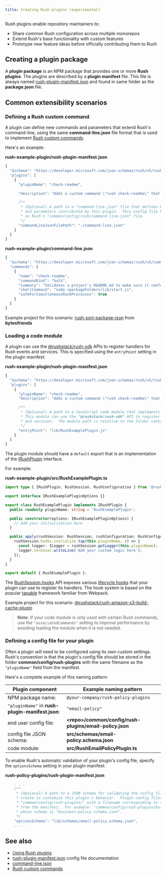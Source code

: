 ```yaml
---
title: Creating Rush plugins (experimental)
---
```


Rush plugins enable repository maintainers to:

- Share common Rush configuration across multiple monorepos
- Extend Rush's base functionality with custom features
- Prototype new feature ideas before officially contributing them to Rush

## Creating a plugin package

A **plugin package** is an NPM package that provides one or more **Rush plugins**.
The plugins are described by a **plugin manifest** file. This file is always named
[rush-plugin-manifest.json](../../configs/rush-plugin-manifest_json)
and found in same folder as the **package.json** file.

## Common extensibility scenarios

### Defining a Rush custom command

A plugin can define new commands and parameters that extend Rush's command-line,
using the same **command-line.json** file format that is used to implement
[Rush custom commands](../../maintainer/custom_commands).

Here's an example:

**rush-example-plugin/rush-plugin-manifest.json**

```js
{
  "$schema": "https://developer.microsoft.com/json-schemas/rush/v5/rush-plugin-manifest.schema.json",
  "plugins": [
    {
      "pluginName": "check-readme",

      "description": "Adds a custom command \"rush check-readme\" that validates each project's README.md",

      /**
       * (Optional) A path to a "command-line.json" file that defines Rush command line actions
       * and parameters contributed by this plugin.  This config file has the same JSON schema
       * as Rush's "common/config/rush/command-line.json" file.
       */
      "commandLineJsonFilePath": "./command-line.json"
    }
  ]
}
```

**rush-example-plugin/command-line.json**

```js
{
  "$schema": "https://developer.microsoft.com/json-schemas/rush/v5/command-line.schema.json",
  "commands": [
    {
      "name": "check-readme",
      "commandKind": "bulk",
      "summary": "Validates a project's README.md to make sure it conforms to company policy",
      "shellCommand": "node <packageFolder>/lib/start.js",
      "safeForSimultaneousRushProcesses": true
    }
  ]
}
```

Example project for this scenario:
[rush-sort-package-json](https://github.com/bytesfriends/rush-plugins/tree/main/rush-plugins/rush-sort-package-json) from **bytesfriends**

### Loading a code module

A plugin can use the [@rushstack/rush-sdk](https://www.npmjs.com/package/@rushstack/rush-sdk) APIs
to register handlers for Rush events and services. This is specified using the `entryPoint` setting
in the plugin manifest:

**rush-example-plugin/rush-plugin-manifest.json**

```js
{
  "$schema": "https://developer.microsoft.com/json-schemas/rush/v5/rush-plugin-manifest.schema.json",
  "plugins": [
    {
      "pluginName": "check-readme",
      "description": "Adds a custom command \"rush check-readme\" that validates each project's README.md",

      /**
       * (Optional) A path to a JavaScript code module that implements the "IRushPlugin" interface.
       * This module can use the "@rushstack/rush-sdk" API to register handlers for Rush events
       * and services.  The module path is relative to the folder containing the "package.json" file.
       */
      "entryPoint": "lib/RushExamplePlugin.js"
    }
  ]
}
```

The plugin module should have a `default` export that is an implementation of the
[IRushPlugin](https://api.rushstack.io/pages/rush-lib.irushplugin/) interface.

For example:

**rush-example-plugin/src/RushExamplePlugin.ts**

```ts
import type { IRushPlugin, RushSession, RushConfiguration } from '@rushstack/rush-sdk';

export interface IRushExamplePluginOptions {}

export class RushExamplePlugin implements IRushPlugin {
  public readonly pluginName: string = 'RushExamplePlugin';

  public constructor(options: IRushExamplePluginOptions) {
    // Add your initialization here
  }

  public apply(rushSession: RushSession, rushConfiguration: RushConfiguration): void {
    rushSession.hooks.initialize.tap(this.pluginName, () => {
      const logger: ILogger = rushSession.getLogger(this.pluginName);
      logger.terminal.writeLine('Add your custom logic here');
    });
  }
}

export default { RushExamplePlugin };
```

The [RushSession.hooks](https://api.rushstack.io/pages/rush-lib.rushsession/) API exposes various
[lifecycle hooks](https://api.rushstack.io/pages/rush-lib.rushlifecyclehooks/) that your plugin can
use to register its handlers. The hook system is based on the popular
[tapable](https://www.npmjs.com/package/tapable) framework familiar from Webpack.

Example project for this scenario:
[@rushstack/rush-amazon-s3-build-cache-plugin](https://github.com/microsoft/rushstack/blob/main/rush-plugins/rush-amazon-s3-build-cache-plugin)

> **Note:** If your code module is only used with certain Rush commands,
> use the `"associatedCommands"` setting to improve performance by
> avoiding loading the module when it is not needed.

### Defining a config file for your plugin

Often a plugin will need to be configured using its own custom settings. Rush's convention
is that the plugin's config file should be stored in the folder **common/config/rush-plugins**
with the same filename as the `"pluginName"` field from the manifest.

Here's a complete example of this naming pattern:

| Plugin component                                 | Example naming pattern                                        |
| ------------------------------------------------ | ------------------------------------------------------------- |
| NPM package name:                                | `@your-company/rush-policy-plugins`                           |
| `"pluginName"` in **rush-plugin-manifest.json**: | `"email-policy"`                                              |
| end user config file:                            | **&lt;repo&gt;/common/config/rush-plugins/email-policy.json** |
| config file JSON schema:                         | **src/schemas/email-policy.schema.json**                      |
| code module:                                     | **src/RushEmailPolicyPlugin.ts**                              |

To enable Rush's automatic validation of your plugin's config file, specify the `optionsSchema`
setting in your plugin manifest:

**rush-policy-plugins/rush-plugin-manifest.json**

```js
    . . .
    /**
     * (Optional) A path to a JSON schema for validating the config file that end users can
     * create to customize this plugin's behavior.  Plugin config files are stored in the folder
     * "common/config/rush-plugins/" with a filename corresponding to the "pluginName" field
     * from the manifest.  For example: "common/config/rush-plugins/business-policy.json"
     * whose schema is "business-policy.schema.json".
     */
    "optionsSchema": "lib/schemas/email-policy.schema.json",
    . . .
```

## See also

- [Using Rush plugins](../../maintainer/using_rush_plugins)
- [rush-plugin-manifest.json](../../configs/rush-plugin-manifest_json) config file documentation
- [command-line.json](../../configs/command-line_json)
- [Rush custom commands](../../maintainer/custom_commands)
